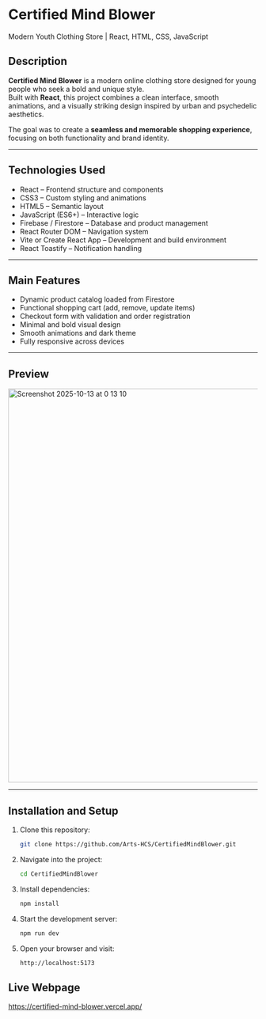# Certified Mind Blower  
Modern Youth Clothing Store | React, HTML, CSS, JavaScript

## Description  
**Certified Mind Blower** is a modern online clothing store designed for young people who seek a bold and unique style.  
Built with **React**, this project combines a clean interface, smooth animations, and a visually striking design inspired by urban and psychedelic aesthetics.  

The goal was to create a **seamless and memorable shopping experience**, focusing on both functionality and brand identity.

---

## Technologies Used  
- React – Frontend structure and components  
- CSS3 – Custom styling and animations  
- HTML5 – Semantic layout  
- JavaScript (ES6+) – Interactive logic  
- Firebase / Firestore – Database and product management  
- React Router DOM – Navigation system  
- Vite or Create React App – Development and build environment  
- React Toastify – Notification handling  

---

## Main Features  
- Dynamic product catalog loaded from Firestore  
- Functional shopping cart (add, remove, update items)  
- Checkout form with validation and order registration  
- Minimal and bold visual design  
- Smooth animations and dark theme  
- Fully responsive across devices  

---

## Preview  

<img width="1470" height="796" alt="Screenshot 2025-10-13 at 0 13 10" src="https://github.com/user-attachments/assets/bbac35d0-d467-4da6-9a12-13d6721f9352"/>

---

## Installation and Setup  

1. Clone this repository:  
   ```bash
   git clone https://github.com/Arts-HCS/CertifiedMindBlower.git

2. Navigate into the project:
   ```bash
   cd CertifiedMindBlower

3. Install dependencies:
   ```bash
   npm install

4. Start the development server:
   ```bash
   npm run dev

5. Open your browser and visit:
   ```bash
   http://localhost:5173

## Live Webpage  

https://certified-mind-blower.vercel.app/

